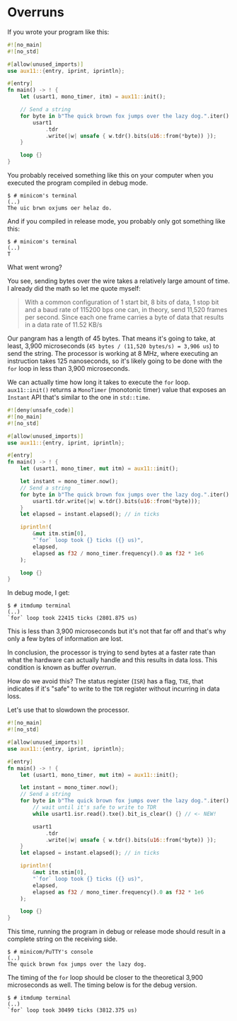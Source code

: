 # Overruns

If you wrote your program like this:

``` rust
#![no_main]
#![no_std]

#[allow(unused_imports)]
use aux11::{entry, iprint, iprintln};

#[entry]
fn main() -> ! {
    let (usart1, mono_timer, itm) = aux11::init();

    // Send a string
    for byte in b"The quick brown fox jumps over the lazy dog.".iter() {
        usart1
            .tdr
            .write(|w| unsafe { w.tdr().bits(u16::from(*byte)) });
    }

    loop {}
}
```

You probably received something like this on your computer when you executed the program compiled in
debug mode.

``` console
$ # minicom's terminal
(..)
The uic brwn oxjums oer helaz do.
```

And if you compiled in release mode, you probably only got something like this:

``` console
$ # minicom's terminal
(..)
T
```

What went wrong?

You see, sending bytes over the wire takes a relatively large amount of time. I already did the math
so let me quote myself:

> With a common configuration of 1 start bit, 8 bits of data, 1 stop bit and a baud rate of 115200
> bps one can, in theory, send 11,520 frames per second. Since each one frame carries a byte of data
> that results in a data rate of 11.52 KB/s

Our pangram has a length of 45 bytes. That means it's going to take, at least, 3,900 microseconds
(`45 bytes / (11,520 bytes/s) = 3,906 us`) to send the string. The processor is working at 8 MHz,
where executing an instruction takes 125 nanoseconds, so it's likely going to be done with the `for`
loop in less than 3,900 microseconds.

We can actually time how long it takes to execute the `for` loop. `aux11::init()` returns a
`MonoTimer` (monotonic timer) value that exposes an `Instant` API that's similar to the one in
`std::time`.

``` rust
#![deny(unsafe_code)]
#![no_main]
#![no_std]

#[allow(unused_imports)]
use aux11::{entry, iprint, iprintln};

#[entry]
fn main() -> ! {
    let (usart1, mono_timer, mut itm) = aux11::init();

    let instant = mono_timer.now();
    // Send a string
    for byte in b"The quick brown fox jumps over the lazy dog.".iter() {
        usart1.tdr.write(|w| w.tdr().bits(u16::from(*byte)));
    }
    let elapsed = instant.elapsed(); // in ticks

    iprintln!(
        &mut itm.stim[0],
        "`for` loop took {} ticks ({} us)",
        elapsed,
        elapsed as f32 / mono_timer.frequency().0 as f32 * 1e6
    );

    loop {}
}
```

In debug mode, I get:

``` console
$ # itmdump terminal
(..)
`for` loop took 22415 ticks (2801.875 us)
```

This is less than 3,900 microseconds but it's not that far off and that's why only a few bytes of
information are lost.

In conclusion, the processor is trying to send bytes at a faster rate than what the hardware can
actually handle and this results in data loss. This condition is known as buffer *overrun*.

How do we avoid this? The status register (`ISR`) has a flag, `TXE`, that indicates if it's "safe"
to write to the `TDR` register without incurring in data loss.

Let's use that to slowdown the processor.

``` rust
#![no_main]
#![no_std]

#[allow(unused_imports)]
use aux11::{entry, iprint, iprintln};

#[entry]
fn main() -> ! {
    let (usart1, mono_timer, mut itm) = aux11::init();

    let instant = mono_timer.now();
    // Send a string
    for byte in b"The quick brown fox jumps over the lazy dog.".iter() {
        // wait until it's safe to write to TDR
        while usart1.isr.read().txe().bit_is_clear() {} // <- NEW!

        usart1
            .tdr
            .write(|w| unsafe { w.tdr().bits(u16::from(*byte)) });
    }
    let elapsed = instant.elapsed(); // in ticks

    iprintln!(
        &mut itm.stim[0],
        "`for` loop took {} ticks ({} us)",
        elapsed,
        elapsed as f32 / mono_timer.frequency().0 as f32 * 1e6
    );

    loop {}
}
```

This time, running the program in debug or release mode should result in a complete string on the
receiving side.

``` console
$ # minicom/PuTTY's console
(..)
The quick brown fox jumps over the lazy dog.
```

The timing of the `for` loop should be closer to the theoretical 3,900 microseconds as well. The
timing below is for the debug version.

``` console
$ # itmdump terminal
(..)
`for` loop took 30499 ticks (3812.375 us)
```
